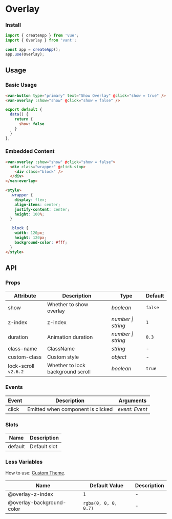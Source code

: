 # Overlay

### Install

```js
import { createApp } from 'vue';
import { Overlay } from 'vant';

const app = createApp();
app.use(Overlay);
```

## Usage

### Basic Usage

```html
<van-button type="primary" text="Show Overlay" @click="show = true" />
<van-overlay :show="show" @click="show = false" />
```

```js
export default {
  data() {
    return {
      show: false
    }
  }
},
```

### Embedded Content

```html
<van-overlay :show="show" @click="show = false">
  <div class="wrapper" @click.stop>
    <div class="block" />
  </div>
</van-overlay>

<style>
  .wrapper {
    display: flex;
    align-items: center;
    justify-content: center;
    height: 100%;
  }

  .block {
    width: 120px;
    height: 120px;
    background-color: #fff;
  }
</style>
```

## API

### Props

| Attribute            | Description                       | Type               | Default |
| -------------------- | --------------------------------- | ------------------ | ------- |
| show                 | Whether to show overlay           | _boolean_          | `false` |
| z-index              | z-index                           | _number \| string_ | `1`     |
| duration             | Animation duration                | _number \| string_ | `0.3`   |
| class-name           | ClassName                         | _string_           | -       |
| custom-class         | Custom style                      | _object_           | -       |
| lock-scroll `v2.6.2` | Whether to lock background scroll | _boolean_          | `true`  |

### Events

| Event | Description                       | Arguments      |
| ----- | --------------------------------- | -------------- |
| click | Emitted when component is clicked | _event: Event_ |

### Slots

| Name    | Description  |
| ------- | ------------ |
| default | Default slot |

### Less Variables

How to use: [Custom Theme](#/en-US/theme).

| Name                      | Default Value        | Description |
| ------------------------- | -------------------- | ----------- |
| @overlay-z-index          | `1`                  | -           |
| @overlay-background-color | `rgba(0, 0, 0, 0.7)` | -           |
